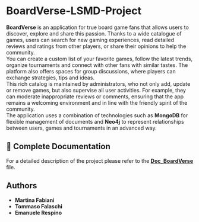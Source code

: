 # BoardVerse-LSMD-Project

**BoardVerse** is an application for true board game fans that allows users
to discover, explore and share this passion. Thanks to a wide catalogue
of games, users can search for new gaming experiences, read detailed
reviews and ratings from other players, or share their opinions to help
the community. <br>
You can create a custom list of your favorite games, follow the latest
trends, organize tournaments and connect with other fans with similar
tastes. The platform also offers spaces for group discussions, where
players can exchange strategies, tips and ideas. <br>
This rich catalog is maintained by administrators, who not only add,
update or remove games, but also supervise all user activities. For example,
they can moderate inappropriate reviews or comments, ensuring
that the app remains a welcoming environment and in line with the
friendly spirit of the community. <br>
The application uses a combination of technologies such as **MongoDB** for
flexible management of documents and **Neo4j** to represent relationships
between users, games and tournaments in an advanced way.

## 📄 Complete Documentation
For a detailed description of the project please refer to the [**Doc_BoardVerse**](./Doc.BoardVerse.pdf) file.

## Authors
- **Martina Fabiani**
- **Tommaso Falaschi**
- **Emanuele Respino**
